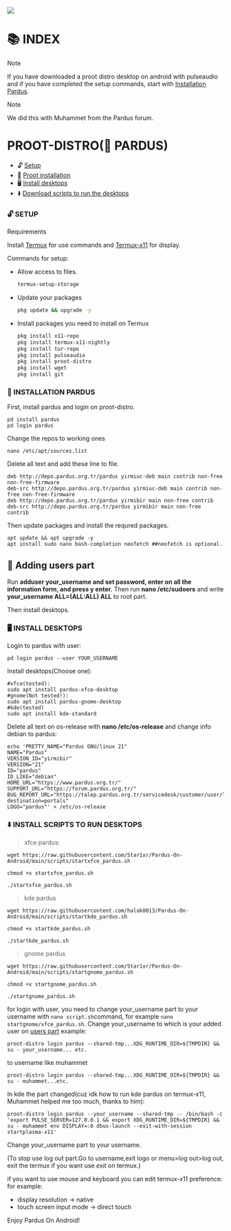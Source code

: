 <!-- PARDUS ON ANDROID -->
<img src="https://img.shields.io/endpoint?url=%7B%20%22schemaVersion%22%3A%201%2C%20%22label%22%3A%20%22Pardus%22%2C%20%22message%22%3A%20%22Android%22%2C%20%22color%22%3A%20%22blue%22%20%7D
">

# 📚 INDEX

> [!NOTE]  
>If you have downloaded a proot distro desktop on android with pulseaudio and if you have completed the setup commands, start with [Installation Pardus](#installation).


> [!NOTE]
>We did this with Muhammet from the Pardus forum. 

# PROOT-DISTRO(🐯 PARDUS) 
* 🔓 [Setup](#setup)
* 📲 [Proot installation](#installation)
* 🖥️ [Install desktops](#desktops)
* ⬇️ [Download scripts to run the desktops](#easy-download)

### 🔓 SETUP <a name=setup></a> 

Requirements

Install [Termux](https://github.com/termux/termux-app/releases/tag/v0.118.0) for use commands and [Termux-x11](https://github.com/termux/termux-x11/releases/tag/nightly) for display.

Commands for setup:

* Allow access to files. 
  ```sh
  termux-setup-storage 
  ```
* Update your packages
   ```sh
  pkg update && upgrade -y
   ```
* Install packages you need to install on Termux
   ```sh
  pkg install x11-repo
  pkg install termux-x11-nightly
  pkg install tur-repo
  pkg install pulseaudio
  pkg install proot-distro
  pkg install wget
  pkg install git 
   ```
### 📲 INSTALLATION PARDUS <a name=installation></a>

First, install pardus and login on proot-distro. 

```
pd install pardus
pd login pardus
```

Change the repos to working ones

```
nano /etc/apt/sources.list
```

Delete all text and add these line to file. 

```
deb http://depo.pardus.org.tr/pardus yirmiuc-deb main contrib non-free non-free-firmware
deb-src http://depo.pardus.org.tr/pardus yirmiuc-deb main contrib non-free non-free-firmware
deb http://depo.pardus.org.tr/pardus yirmibir main non-free contrib
deb-src http://depo.pardus.org.tr/pardus yirmibir main non-free contrib
```

Then update packages and install the requred packages. 

```
apt update && apt upgrade -y
apt install sudo nano bash-completion neofetch ##neofetch is optional.
```

## 👤 Adding users part  <a name=users></a>
Run **adduser your_username and set password, enter on all the information form, and press y enter.**
Then run **nano /etc/sudoers** and write **your_username ALL=(ALL:ALL) ALL** to root part. 

Then install desktops. 

### 🖥️ INSTALL DESKTOPS  <a name=desktops></a>

Login to pardus with user:

```
pd login pardus --user YOUR_USERNAME
```

Install desktops(Choose one):

```
#xfce(tested):
sudo apt install pardus-xfce-desktop
#gnome(Not tested!):
sudo apt install pardus-gnome-desktop
#kde(tested)
sudo apt install kde-standard
```

Delete all text on os-release with **nano /etc/os-release** and change info debian to pardus:

```
echo 'PRETTY_NAME="Pardus GNU/linux 21"
NAME="Pardus"
VERSION_ID="yirmibir"
VERSION="21"
ID="pardus"
ID_LIKE="debian"
HOME_URL="https://www.pardus.org.tr/"
SUPPORT_URL="https://forum.pardus.org.tr/"
BUG_REPORT_URL="https://talep.pardus.org.tr/servicedesk/customer/user/login?destination=portals"
LOGO="pardus"' > /etc/os-release 
``` 

### ⬇️ INSTALL SCRIPTS TO RUN DESKTOPS <a name=easy-download></a>

> xfce pardus:

```
wget https://raw.githubusercontent.com/Star1xr/Pardus-On-Android/main/scripts/startxfce_pardus.sh

chmod +x startxfce_pardus.sh

./startxfce_pardus.sh
```

> kde pardus

```
wget https://raw.githubusercontent.com/halak0013/Pardus-On-Android/main/scripts/startkde_pardus.sh

chmod +x startkde_pardus.sh

./startkde_pardus.sh
```

> gnome pardus

```
wget https://raw.githubusercontent.com/Star1xr/Pardus-On-Android/main/scripts/startgnome_pardus.sh

chmod +x startgnome_pardus.sh

./startgnome_pardus.sh
```

for login with user, you need to change your_username part to your username with `nano script.sh`command, for example
`nano startgnome/xfce_pardus.sh`. Change your_username to which is your added user on [users part](#users) example:

```
proot-distro login pardus --shared-tmp...XDG_RUNTIME_DIR=${TMPDIR} && su - your_username... etc.
```

to username like muhammet

```console
proot-distro login pardus --shared-tmp...XDG_RUNTIME_DIR=${TMPDIR} && su - muhammet...etc.
```

In kde the part changed(cuz idk how to run kde pardus on termux-x11, Muhammet helped me too much, thanks to him):
```
proot-distro login pardus --your_username --shared-tmp -- /bin/bash -c  'export PULSE_SERVER=127.0.0.1 && export XDG_RUNTIME_DIR=${TMPDIR} && su - muhammet env DISPLAY=:0 dbus-launch --exit-with-session startplasma-x11'
```

Change your_username part to your username. 

(To stop use log out part.Go to username,exit logo or menu>log out>log out, exit the termux if you want use *exit* on termux.)

if you want to use mouse and keyboard you can edit termux-x11 preference:
for example:

- display resolution -> native
- touch screen input mode -> direct touch


Enjoy Pardus On Android! 

